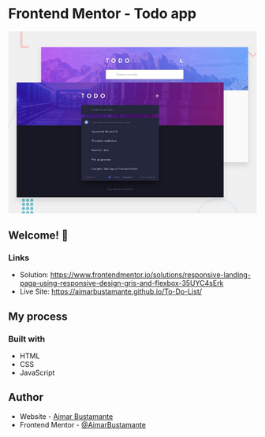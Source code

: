 # Frontend Mentor - Todo app

![Design preview for the Todo app coding challenge](./design/desktop-preview.jpg)

## Welcome! 👋

### Links

- Solution: https://www.frontendmentor.io/solutions/responsive-landing-paga-using-responsive-design-gris-and-flexbox-35UYC4sErk
- Live Site: https://aimarbustamante.github.io/To-Do-List/

## My process

### Built with

- HTML
- CSS
- JavaScript

## Author

- Website - [Aimar Bustamante](https://aimarbusta.netlify.app/)
- Frontend Mentor - [@AimarBustamante](https://www.frontendmentor.io/profile/AimarBustamante)
